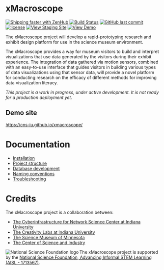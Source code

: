 # xMacroscope

[![Shipping faster with ZenHub](https://raw.githubusercontent.com/ZenHubIO/support/master/zenhub-badge.png)](https://app.zenhub.com/workspace/o/cns-iu/xmacroscope)
[![Build Status](https://travis-ci.com/cns-iu/xmacroscope.svg?branch=master)](https://travis-ci.com/cns-iu/xmacroscope)
[![GitHub last commit](https://img.shields.io/github/last-commit/cns-iu/xmacroscope.svg)](https://github.com/cns-iu/xmacroscope/commits/master)
[![license](https://img.shields.io/github/license/mashape/apistatus.svg)](LICENSE)
[![View Staging Site](https://img.shields.io/badge/staging-online-brightgreen.svg)](https://xmacroscope.netlify.com/)
[![View Demo](https://img.shields.io/badge/demo-online-brightgreen.svg)](https://cns-iu.github.io/xmacroscope)

The xMacroscope project will develop a rapid-prototyping research and exhibit design platform for use in the science museum environment.
 
The xMacroscope provides a way for museum visitors to build and interpret visualizations that use data generated by the visitors during their exhibit experience. 
The integration of data gathered via motion sensors, combined with an easy-to-use interface that guides visitors in building various types of data visualizations using that sensor data, 
will provide a novel platform for conducting research on the efficacy of different methods for improving data visualization literacy.

*This project is a work in progress, under active development. It is not ready for a production deployment yet.*

## Demo site

<https://cns-iu.github.io/xmacroscope/>

# Documentation

- [Installation](documentation/installation.md)
- [Project structure](documentation/structure.md)
- [Database development](documentation/database.md)
- [Naming conventions](documentation/namingConventions.md)
- [Troubleshooting](documentation/troubleshooting.md)

# Credits

The xMacroscope project is a collaboration between:

- [The Cyberinfrastructure for Network Science Center at Indiana University](http://cns.iu.edu/)
- [The Creativity Labs at Indiana University](http://creativitylabs.com/)
- [The Science Museum of Minnesota](https://www.smm.org/)
- [The Center of Science and Industry](https://cosi.org/)

<img align="left" alt="National Science Foundation logo" src="https://s3-us-west-2.amazonaws.com/smm-depot/images/logos/nsf/NSF_4-Color_bitmap_Logo-80x80.png" /> The xMacroscope project is supported by the [National Science Foundation, Advancing Informal STEM Learning (AISL - 1713567)](https://www.nsf.gov/awardsearch/showAward?AWD_ID=1713567).
